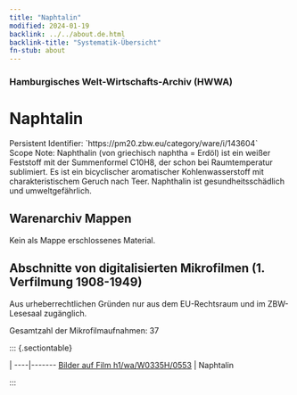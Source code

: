 ```yaml
---
title: "Naphtalin"
modified: 2024-01-19
backlink: ../../about.de.html
backlink-title: "Systematik-Übersicht"
fn-stub: about
---
```


### Hamburgisches Welt-Wirtschafts-Archiv (HWWA)

# Naphtalin

<div class="hint">Persistent Identifier: `https://pm20.zbw.eu/category/ware/i/143604`</div>

<div class="hint">
Scope Note: Naphthalin (von griechisch naphtha = Erdöl) ist ein weißer Feststoff mit der Summenformel C10H8, der schon bei Raumtemperatur sublimiert. Es ist ein bicyclischer aromatischer Kohlenwasserstoff mit charakteristischem Geruch nach Teer. Naphthalin ist gesundheitsschädlich und umweltgefährlich.
</div>





## Warenarchiv Mappen





Kein als Mappe erschlossenes Material.



<a id="filmsections" />

## Abschnitte von digitalisierten Mikrofilmen (1. Verfilmung 1908-1949)

<p>Aus urheberrechtlichen Gründen nur aus dem EU-Rechtsraum und im ZBW-Lesesaal zugänglich.</p>


<p>Gesamtzahl der Mikrofilmaufnahmen: 37</p>





::: {.sectiontable}

 | 
----|-------
<a class="btn" href="https://pm20.zbw.eu/film/h1/wa/W0335H/0553" rel="nofollow">Bilder auf Film h1/wa/W0335H/0553</a> | Naphtalin


:::
















